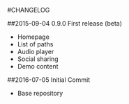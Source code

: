 #CHANGELOG

##2015-09-04 0.9.0 First release (beta)
* Homepage
* List of paths
* Audio player
* Social sharing
* Demo content

##2016-07-05 Initial Commit
* Base repository
